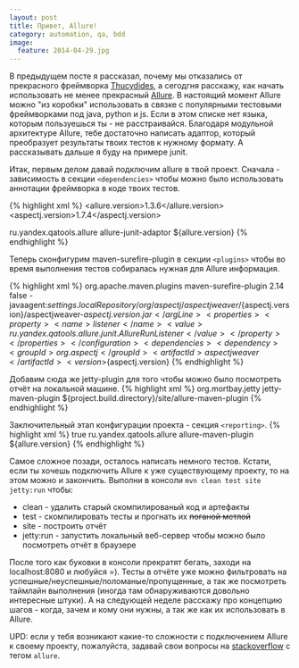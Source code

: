 ```yaml
---
layout: post
title: Привет, Allure!
category: automation, qa, bdd
image: 
  feature: 2014-04-29.jpg
---
```


В предыдущем посте я рассказал, почему мы отказались от прекрасного фреймворка [Thucydides](http://www.thucydides.info/), а сегодгня расскажу, как начать использовать не менее прекрасный [Allure](https://github.com/allure-framework). В настоящий момент Allure можно "из коробки" использовать в связке с популярными тестовыми фреймворками под java, python и js. Если в этом списке нет языка, которым пользуешься ты - не расстраивайся. Благодаря модульной архитектуре Allure, тебе достаточно написать адаптор, который преобразует результаты твоих тестов к нужному формату. А рассказывать дальше я буду на примере junit.

Итак, первым делом давай подключим allure в твой проект. Сначала - зависимость в секции `<dependencies>` чтобы можно было использовать аннотации фреймворка в коде твоих тестов.

{% highlight xml %}
<properties>
    <allure.version>1.3.6</allure.version>
    <aspectj.version>1.7.4</aspectj.version>
</properties>

<dependencies>
    <dependency>
        <groupId>ru.yandex.qatools.allure</groupId>
        <artifactId>allure-junit-adaptor</artifactId>
        <version>${allure.version}</version>
    </dependency>
</dependencies>
{% endhighlight %}

Теперь сконфигурим maven-surefire-plugin в секции `<plugins>` чтобы во время выполнения тестов собиралась нужная для Allure информация.

{% highlight xml %}
<plugin>
	<groupId>org.apache.maven.plugins</groupId>
	<artifactId>maven-surefire-plugin</artifactId>
	<version>2.14</version>
	<configuration>
		<testFailureIgnore>false</testFailureIgnore>
		<argLine>
			-javaagent:${settings.localRepository}/org/aspectj/aspectjweaver/${aspectj.version}/aspectjweaver-${aspectj.version}.jar
		</argLine>
		<properties>
			<property>
				<name>listener</name>
				<value>ru.yandex.qatools.allure.junit.AllureRunListener</value>
			</property>
		</properties>
	</configuration>
	<dependencies>
		<dependency>
			<groupId>org.aspectj</groupId>
			<artifactId>aspectjweaver</artifactId>
			<version>${aspectj.version}</version>
		</dependency>
	</dependencies>
</plugin>
{% endhighlight %}

Добавим сюда же jetty-plugin для того чтобы можно было посмотреть отчёт на локальной машине.
{% highlight xml %}
<plugin>
	<groupId>org.mortbay.jetty</groupId>
	<artifactId>jetty-maven-plugin</artifactId>
	<configuration>
		<webAppSourceDirectory>${project.build.directory}/site/allure-maven-plugin</webAppSourceDirectory>
	</configuration>
</plugin>
{% endhighlight %}

Заключительный этап конфигурации проекта - секция `<reporting>`.
{% highlight xml %}
<reporting>
	<excludeDefaults>true</excludeDefaults>
	<plugins>
		<plugin>
			<groupId>ru.yandex.qatools.allure</groupId>
			<artifactId>allure-maven-plugin</artifactId>
			<version>${allure.version}</version>
		</plugin>
	</plugins>
</reporting>
{% endhighlight %}

Самое сложное позади, осталось написать немного тестов. Кстати, если ты хочешь подключить Allure к уже существующему проекту, то на этом можно и закончить. Выполни в консоли `mvn clean test site jetty:run` чтобы:   

 * clean - удалить старый скомпилированый код и артефакты
 * test - скомпилировать тесты и прогнать их <strike>поганой метлой</strike>
 * site - построить отчёт
 * jetty:run - запустить локальный веб-сервер чтобы можно было посмотреть отчёт в браузере

 После того как буковки в консоли прекратят бегать, заходи на localhost:8080 и любуйся =). Тесты в отчёте уже можно фильтровать на успешные/неуспешные/поломаные/пропущенные, а так же посмотреть таймлайн выполнения (иногда там обнаруживаются довольно интересные штуки). А на следующей неделе расскажу про концепцию шагов - когда, зачем и кому они нужны, а так же как их использовать в Allure.

 UPD: если у тебя возникают какие-то сложности с подключением Allure к своему проекту, пожалуйста, задавай свои вопросы на [stackoverflow](http://stackoverflow.com/questions/tagged/allure) с тегом `allure`.